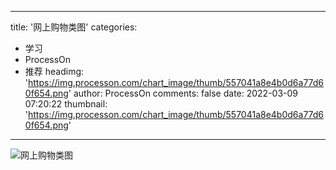 
---
title: '网上购物类图'
categories: 
 - 学习
 - ProcessOn
 - 推荐
headimg: 'https://img.processon.com/chart_image/thumb/557041a8e4b0d6a77d60f654.png'
author: ProcessOn
comments: false
date: 2022-03-09 07:20:22
thumbnail: 'https://img.processon.com/chart_image/thumb/557041a8e4b0d6a77d60f654.png'
---

<div>   
<img class="thumb" alt="网上购物类图" src="https://img.processon.com/chart_image/thumb/557041a8e4b0d6a77d60f654.png" referrerpolicy="no-referrer">
<p></p>  
</div>
            